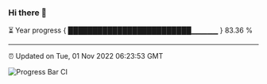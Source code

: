 ### Hi there 👋

⏳ Year progress { █████████████████████████▁▁▁▁▁ } 83.36 %

---

⏰ Updated on Tue, 01 Nov 2022 06:23:53 GMT

![Progress Bar CI](https://github.com/liununu/liununu/workflows/Progress%20Bar%20CI/badge.svg)
